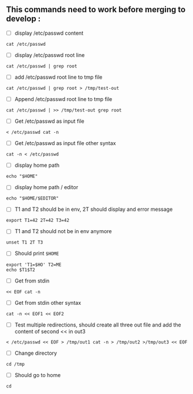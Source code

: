 ## This commands need to work before merging to develop :

- [ ] display /etc/passwd content
```
cat /etc/passwd
```

- [ ] display /etc/passwd root line
```
cat /etc/passwd | grep root
```

- [ ] add /etc/passwd root line to tmp file
```
cat /etc/passwd | grep root > /tmp/test-out
```

- [ ] Append /etc/passwd root line to tmp file
```
cat /etc/passwd | >> /tmp/test-out grep root 
```

- [ ] Get /etc/passwd as input file
```
< /etc/passwd cat -n
```

- [ ] Get /etc/passwd as input file other syntax
```
cat -n < /etc/passwd 
```

- [ ] display home path
```
echo "$HOME"
```

- [ ] display home path / editor
```
echo "$HOME/$EDITOR"
```

- [ ] T1 and T2 should be in env, 2T should display and error message
```
export T1=42 2T=42 T3=42
```

- [ ] T1 and T2 should not be in env anymore
```
unset T1 2T T3
```

- [ ] Should print `$HOME`
```
export 'T1=$HO' T2=ME
echo $T1$T2
```

- [ ] Get from stdin
```
<< EOF cat -n
```

- [ ] Get from stdin other syntax
```
cat -n << EOF1 << EOF2
```

- [ ] Test multiple redirections, should create all three out file and add the content of second << in out3
```
< /etc/passwd << EOF > /tmp/out1 cat -n > /tmp/out2 >/tmp/out3 << EOF
```

- [ ] Change directory
```
cd /tmp
```

- [ ] Should go to home
```
cd
```

